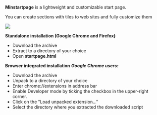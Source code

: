 **Minstartpage** is a lightweight 
and customizable start page.

You can create sections with tiles to web sites and fully customize them

<img src="https://i.imgur.com/nolJCfC.jpg"/>

**Standalone installation (Google Chrome and Firefox)**
- Download the archive
- Extract to a directory of your choice
- Open **startpage.html**

**Browser integrated installation**
**_Google Chrome users:_** 
- Download the archive
- Unpack to a directory of your choice
- Enter chrome://extensions in address bar
- Enable Developer mode by ticking the checkbox in the upper-right corner.
- Click on the "Load unpacked extension..."
- Select the directory where you extracted the downloaded script

